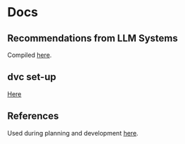 # Docs

## Recommendations from LLM Systems
Compiled [here](Arch_Recom_from_LLMs.md).

## dvc set-up
[Here](dvc_setup.md)

## References
Used during planning and development [here](References.md).

